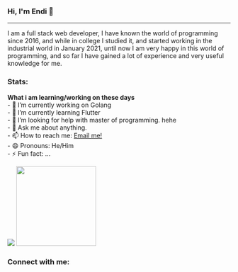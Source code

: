 ### Hi, I'm Endi 👋 
<hr>

I am a full stack web developer, 
I have known the world of programming since 2016, and while in college I studied it, and started working in the industrial world in January 2021, until now I am very happy in this world of programming, and so far I have gained a lot of experience and very useful knowledge for me.

### Stats:
 <sumary><strong>What i am learning/working on these days</strong></sumary> <br>
    - 🔭 I’m currently working on Golang </br>
    - 🌱 I’m currently learning Flutter</br>
    - 🤔 I’m looking for help with master of programming. hehe </br>
    - 💬 Ask me about anything.</br>
    - 📫 How to reach me: <a href="mailto:endijulian080798@gmail.com">Email me!</a>  </br>
    - 😄 Pronouns: He/Him </br>
    - ⚡ Fun fact: ... </br>
<p>
    <img src="https://github-readme-stats.vercel.app/api?username=endijulian&hide=contribs,prs&show_icons=true&hide_border=true&title_color=000" />
    <img src="https://github-readme-stats.vercel.app/api/top-langs/?username=endijulian&layout=compact" height=180 />
</p>

<h3 align="left">Connect with me:</h3>
<p align="left">
<a href="https://www.linkedin.com/in/endi-julian" target="blank"><img align="center" src="https://img.shields.io/badge/LinkedIn-0077B5?style=for-the-badge&logo=linkedin&logoColor=white" alt=""/></a>
<a href="https://instagram.com/endi_julian" target="blank"><img align="center" src="https://img.shields.io/badge/Instagram-E4405F?style=for-the-badge&logo=instagram&logoColor=white" alt=""/></a>
<a href="https://www.youtube.com/channel/UC5HgLplbQAAcF2PLQ3V0FUw" target="blank"><img align="center" src="https://img.shields.io/badge/YouTube-FF0000?style=for-the-badge&logo=youtube&logoColor=white" alt=""/></a>
<a href="endijulian080798@gmail.com" target="blank"><img align="center" src="https://img.shields.io/badge/Gmail-D14836?style=for-the-badge&logo=gmail&logoColor=white" alt=""/></a>
<!--  <a href="" target="blank"><img align="center" src="https://img.shields.io/badge/Telegram-2CA5E0?style=for-the-badge&logo=telegram&logoColor=white" alt=""/></a> -->
